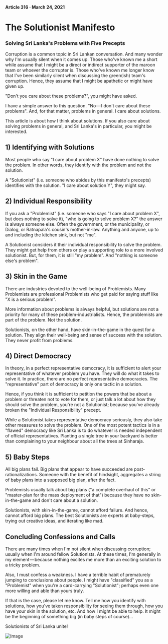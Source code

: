 #### Article 316 · March 24, 2021

# The Solutionist Manifesto

### Solving Sri Lanka's Problems with Five Precepts

Corruption is a common topic in Sri Lankan conversation. And many wonder why I'm usually silent when it comes up. Those who've known me a short while assume that I might be a direct or indirect supporter of the maroon team or whoever the corrupter is. Those who've known me longer know that I've been similarly silent when discussing the green(ish) team's corruption. Hence, they assume that I might be apathetic or might have given up.

"Don't you care about these problems?", you might have asked.

I have a simple answer to this question. "No — I don't care about these problems". And, for that matter, problems in general. I care about solutions.

This article is about how I think about solutions. If you also care about solving problems in general, and Sri Lanka's in particular, you might be interested.

## 1) Identifying with Solutions

Most people who say "I care about problem X" have done nothing to solve the problem. In other words, they identify with the problem and not the solution.

A "Solutionist" (i.e. someone who abides by this manifesto's precepts) identifies with the solution. "I care about solution Y", they might say.

## 2) Individual Responsibility

If you ask a "Problemist" (i.e. someone who says "I care about problem X", but does nothing to solve it), "who is going to solve problem X?" the answer is always someone else. Often the government, or the municipality, or Dialog, or Ratnapala's cousin's mother-in-law. Anything and anyone, up to and including the kitchen sink, but not "me".

A Solutionist considers it their individual responsibility to solve the problem. They might get help from others or play a supporting role to a more involved solutionist. But, for them, it is still "my problem". And "nothing is someone else's problem".

## 3) Skin in the Game

There are industries devoted to the well-being of Problemists. Many Problemists are professional Problemists who get paid for saying stuff like "X is a serious problem".

More information about problems is always helpful, but solutions are not a priority for many of these problem-industrialists. Hence, the problemists are part of the problem. Not the solution.

Solutionists, on the other hand, have skin-in-the-game in the quest for a solution. They align their well-being and sense of success with the solution. They never profit from problems.

## 4) Direct Democracy

In theory, in a perfect representative democracy, it is sufficient to alert your representative of whatever problem you have. They will do what it takes to solve it. In practice, there are no perfect representative democracies. The "representative" part of democracy is only one tactic in a solution.

Hence, if you think it is sufficient to petition the powers that be about a problem or threaten not to vote for them, or just talk a lot about how they should solve the problem, you're not a Solutionist; because you've already broken the "Individual Responsibility" precept.

While a Solutionist takes representative democracy seriously, they also take other measures to solve the problem. One of the most potent tactics is in a "flawed" democracy like Sri Lanka is to do whatever is needed independent of official representatives. Planting a single tree in your backyard is better than complaining to your neighbour about all the trees at Sinharaja.

## 5) Baby Steps

All big plans fail. Big plans that appear to have succeeded are post-rationalizations. Someone with the benefit of hindsight, aggregates a string of baby plans into a supposed big plan, after the fact.

Problemists usually talk about big plans ("a complete overhaul of this" or "master-plan for the mass deployment of that") because they have no skin-in-the-game and don't care about a solution.

Solutionists, with skin-in-the-game, cannot afford failure. And hence, cannot afford big plans. The best Solutionists are experts at baby-steps, trying out creative ideas, and iterating like mad.

## Concluding Confessions and Calls

There are many times when I'm not silent when discussing corruption; usually when I'm around fellow Solutionists. At these times, I'm generally in my element — because nothing excites me more than an exciting solution to a tricky problem.

Also, I must confess a weakness. I have a terrible habit of prematurely jumping to conclusions about people. I might have "classified" you as a "Problemist" when you're a card-carrying "Solutionist"; perhaps even one more willing and able than yours truly.

If that is the case, please let me know. Tell me how you identify with solutions, how you've taken responsibility for seeing them through, how you have your skin in the solution, etc. And how I might be able to help. It might be the beginning of something big (in baby steps of course)...

Solutionists of Sri Lanka unite!

![Image](https://cdn-images-1.medium.com/max/800/1*aszdhzi6J0iE3x_yBwkFMA.jpeg)